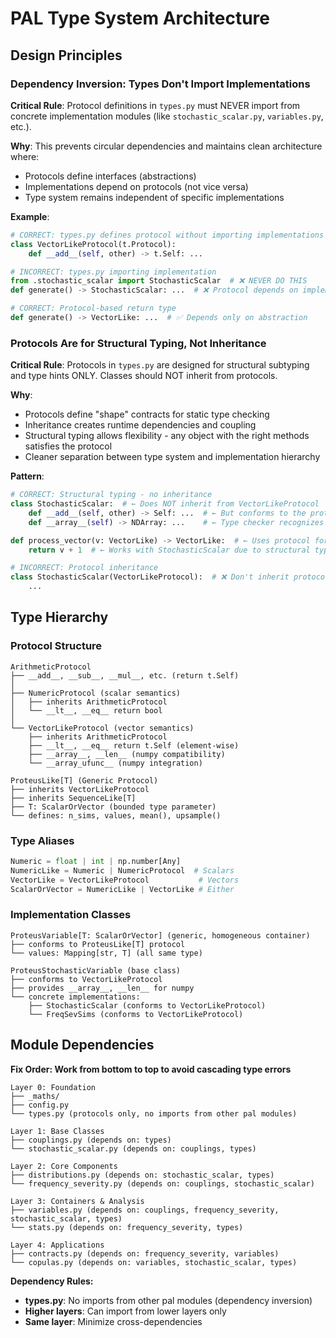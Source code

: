 # PAL Type System Architecture

## Design Principles

### Dependency Inversion: Types Don't Import Implementations
**Critical Rule**: Protocol definitions in `types.py` must NEVER import from concrete implementation modules (like `stochastic_scalar.py`, `variables.py`, etc.).

**Why**: This prevents circular dependencies and maintains clean architecture where:
- Protocols define interfaces (abstractions)  
- Implementations depend on protocols (not vice versa)
- Type system remains independent of specific implementations

**Example**:
```python
# CORRECT: types.py defines protocol without importing implementations
class VectorLikeProtocol(t.Protocol):
    def __add__(self, other) -> t.Self: ...

# INCORRECT: types.py importing implementation  
from .stochastic_scalar import StochasticScalar  # ❌ NEVER DO THIS
def generate() -> StochasticScalar: ...  # ❌ Protocol depends on implementation

# CORRECT: Protocol-based return type
def generate() -> VectorLike: ...  # ✅ Depends only on abstraction
```

### Protocols Are for Structural Typing, Not Inheritance
**Critical Rule**: Protocols in `types.py` are designed for structural subtyping and type hints ONLY. Classes should NOT inherit from protocols.

**Why**: 
- Protocols define "shape" contracts for static type checking
- Inheritance creates runtime dependencies and coupling
- Structural typing allows flexibility - any object with the right methods satisfies the protocol
- Cleaner separation between type system and implementation hierarchy

**Pattern**:
```python
# CORRECT: Structural typing - no inheritance
class StochasticScalar:  # ← Does NOT inherit from VectorLikeProtocol
    def __add__(self, other) -> Self: ...  # ← But conforms to the protocol
    def __array__(self) -> NDArray: ...    # ← Type checker recognizes it as VectorLike

def process_vector(v: VectorLike) -> VectorLike:  # ← Uses protocol for typing
    return v + 1  # ← Works with StochasticScalar due to structural typing

# INCORRECT: Protocol inheritance
class StochasticScalar(VectorLikeProtocol):  # ❌ Don't inherit protocols
    ...
```


## Type Hierarchy

### Protocol Structure
```
ArithmeticProtocol
├── __add__, __sub__, __mul__, etc. (return t.Self)
│
├── NumericProtocol (scalar semantics)  
│   ├── inherits ArithmeticProtocol
│   └── __lt__, __eq__ return bool
│
└── VectorLikeProtocol (vector semantics)
    ├── inherits ArithmeticProtocol  
    ├── __lt__, __eq__ return t.Self (element-wise)
    ├── __array__, __len__ (numpy compatibility)
    └── __array_ufunc__ (numpy integration)

ProteusLike[T] (Generic Protocol)
├── inherits VectorLikeProtocol
├── inherits SequenceLike[T] 
├── T: ScalarOrVector (bounded type parameter)
└── defines: n_sims, values, mean(), upsample()
```

### Type Aliases
```python
Numeric = float | int | np.number[Any]
NumericLike = Numeric | NumericProtocol  # Scalars
VectorLike = VectorLikeProtocol           # Vectors  
ScalarOrVector = NumericLike | VectorLike # Either
```

### Implementation Classes
```
ProteusVariable[T: ScalarOrVector] (generic, homogeneous container)
├── conforms to ProteusLike[T] protocol
└── values: Mapping[str, T] (all same type)

ProteusStochasticVariable (base class)  
├── conforms to VectorLikeProtocol
├── provides __array__, __len__ for numpy
└── concrete implementations:
    ├── StochasticScalar (conforms to VectorLikeProtocol)
    └── FreqSevSims (conforms to VectorLikeProtocol)
```

## Module Dependencies

**Fix Order: Work from bottom to top to avoid cascading type errors**

```
Layer 0: Foundation
├── _maths/
├── config.py
└── types.py (protocols only, no imports from other pal modules)

Layer 1: Base Classes  
├── couplings.py (depends on: types)
└── stochastic_scalar.py (depends on: couplings, types)

Layer 2: Core Components
├── distributions.py (depends on: stochastic_scalar, types)
└── frequency_severity.py (depends on: couplings, stochastic_scalar)

Layer 3: Containers & Analysis
├── variables.py (depends on: couplings, frequency_severity, stochastic_scalar, types)
└── stats.py (depends on: frequency_severity, types)

Layer 4: Applications  
├── contracts.py (depends on: frequency_severity, variables)
└── copulas.py (depends on: variables, stochastic_scalar, types)
```

**Dependency Rules:**
- **types.py**: No imports from other pal modules (dependency inversion)
- **Higher layers**: Can import from lower layers only
- **Same layer**: Minimize cross-dependencies